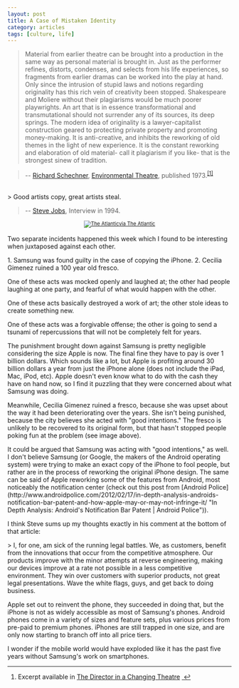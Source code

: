 ```yaml
---
layout: post
title: A Case of Mistaken Identity 
category: articles
tags: [culture, life]
---
```


> Material from earlier theatre can be brought into a production in the same way as personal material is brought in. Just as the performer refines, distorts, condenses, and selects from his life experiences, so fragments from earlier dramas can be worked into the play at hand. Only since the intrusion of stupid laws and notions regarding originality has this rich vein of creativity been stopped. Shakespeare and Moliere without their plagiarisms would be much poorer playwrights. An art that is in essence transformational and transmutational should not surrender any of its sources, its deep springs. The modern idea of originality is a lawyer-capitalist construction geared to protecting private property and promoting money-making. It is anti-creative, and inhibits the reworking of old themes in the light of new experience. It is the constant reworking and elaboration of old material- call it plagiarism if you like- that is the strongest sinew of tradition.            

> -- [Richard Schechner](http://performance.tisch.nyu.edu/object/SchechnerR.html "Richard Schechner at NYU"), [Environmental Theatre](http://www.amazon.com/gp/product/1557831785/ref=as_li_tl?ie=UTF8&camp=1789&creative=390957&creativeASIN=1557831785&linkCode=as2&tag=four0b-20&linkId=URVYJ6X3SHRVIC57 "Environmental Theatre"), published 1973.<sup><a href="#fn:1" id="fnref:1" title="see footnote" class="footnote">[1]</a></sup></p>

 <br>
> Good artists copy, great artists steal. 

> -- [Steve Jobs](http://www.youtube.com/watch?v=CW0DUg63lqU "Steve Jobs | YouTube"), Interview in 1994. 

<div style="width:200 px; font-size:80%; text-align:center;"><a href="http://www.theatlanticwire.com/global/2012/08/fresco-defacing-octogenarian-officially-internet-hero/56169/">
<img src="http://cdn.theatlanticwire.com/img/upload/2012/08/24/A0_5lFKCEAA2vSc.jpg" alt="The Atlantic" style="padding-bottom:0.2em;">via The Atlantic</div></a>

Two separate incidents happened this week which I found to be interesting when juxtaposed against each other. 
<p>
1. Samsung was found guilty in the case of copying the iPhone. 
2. Cecilia Gimenez ruined a 100 year old fresco. 
</p>
One of these acts was mocked openly and laughed at; the other had people laughing at one party, and fearful of what would happen with the other. 
<p>
One of these acts basically destroyed a work of art; the other stole ideas to create something new. </p>
<p>
One of these acts was a forgivable offense; the other is going to send a tsunami of repercussions that will not be completely felt for years. </p>
<p>
The punishment brought down against Samsung is pretty negligible considering the size Apple is now. The final fine they have to pay is over 1 billion dollars. Which sounds like a lot, but Apple is profiting around 30 billion dollars a year from just the iPhone alone (does not include the iPad, Mac, iPod, etc). Apple doesn't even know what to do with the cash they have on hand now, so I find it puzzling that they were concerned about what Samsung was doing.</p> 
<p>
Meanwhile, Cecilia Gimenez ruined a fresco, because she was upset about the way it had been deteriorating over the years. She isn't being punished, because the city believes she acted with "good intentions." The fresco is unlikely to be recovered to its original form, but that hasn't stopped people poking fun at the problem (see image above). </p>
<p>
 It could be argued that Samsung was acting with "good intentions," as well. I don't believe Samsung (or Google, the makers of the Android operating system) were trying to make an exact copy of the iPhone to fool people, but rather are in the process of reworking the original iPhone design. The same can be said of Apple reworking some of the features from Android, most noticeably the notification center (check out this post from [Android Police](http://www.androidpolice.com/2012/02/17/in-depth-analysis-androids-notification-bar-patent-and-how-apple-may-or-may-not-infringe-it/ "In Depth Analysis: Android's Notification Bar Patent | Android Police")). </p>
 <p>
  I think Steve sums up my thoughts exactly in his comment at the bottom of that article:
  </p>
   > I, for one, am sick of the running legal battles. We, as customers, benefit from the innovations that occur from the competitive atmosphere. Our products improve with the minor attempts at reverse engineering, making our devices improve at a rate not possible in a less competitive environment. They win over customers with superior products, not great legal presentations. Wave the white flags, guys, and get back to doing business.
   <p>
Apple set out to reinvent the phone, they succeeded in doing that, but the iPhone is not as widely accessible as most of Samsung's phones. Android phones come in a variety of sizes and feature sets, plus various prices from pre-paid to premium phones. iPhones are still trapped in one size, and are only now starting to branch off into all price tiers. </p>
<p>
I wonder if the mobile world would have exploded like it has the past five years without Samsung's work on smartphones. </p>
<div class="footnotes">
<hr />
<ol>

<li id="fn:1">
<p>Excerpt available in <a href="http://books.google.ca/books/about/The_Director_in_a_Changing_Theatre.html?id=gawOAAAAQAAJ&amp;redir_esc=y" title="The Director in a Changing Theatre">The Director in a Changing Theatre</a> <a href="#fnref:1" title="return to article" class="reversefootnote">&#160;&#8617;</a></p>
</li>

</ol>
</div>